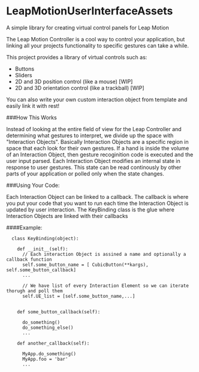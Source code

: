 LeapMotionUserInterfaceAssets
=============================

A simple library for creating virtual control panels for Leap Motion

The Leap Motion Controller is a cool way to control your application, but linking all your projects functionality
to specific gestures can take a while.

This project provides a library of virtual controls such as:
  - Buttons
  - Sliders
  - 2D and 3D position control (like a mouse) [WIP]
  - 2D and 3D orientation control (like a trackball) [WIP]
  
You can also write your own custom interaction object from template and easily link it with rest! 

###How This Works

  Instead of looking at the entire field of view for the Leap Controller and determining what gestures to interpret,
  we divide up the space with "Interaction Objects". Basically Interaction Objects are a specific region in space
  that each look for their own gestures. If a hand is inside the volume of an Interaction Object, then gesture 
  recoginition code is executed and the user input parsed. Each Interaction Object modifies an internal state in 
  response to user gestures. This state can be read continously by other parts of your application or polled only when 
  the state changes.
  
  
###Using Your Code:

  Each Interaction Object can be linked to a callback. The callback is where you put your code that you want to run each
  time the Interaction Object is updated by user interaction. The KeyBinding class is the glue where Interaction Objects
  are linked with their callbacks
  
####Example:
    
      class KeyBinding(object):
      
        def __init__(self):
          // Each interaction Object is assined a name and optionally a callback function
          self.some_button_name = [ CubicButton(**kargs), self.some_button_callback]
          ...
          
          // We have list of every Interaction Element so we can iterate thorugh and poll them
          self.UE_list = [self.some_button_name,...]
          
          
        def some_button_callback(self):
          
          do_something()
          do_something_else()
          ...
        
        def another_callback(self):
          
          MyApp.do_something()
          MyApp.foo = 'bar'
          ...
          



